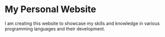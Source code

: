# My Personal Website

I am creating this website to showcase my skills and knowledge in various programming languages and their development.